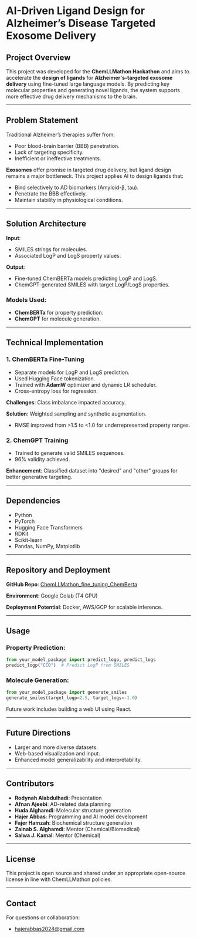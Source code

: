 # AI-Driven Ligand Design for Alzheimer’s Disease Targeted Exosome Delivery

## Project Overview

This project was developed for the **ChemLLMathon Hackathon** and aims to accelerate the **design of ligands** for **Alzheimer's-targeted exosome delivery** using fine-tuned large language models. By predicting key molecular properties and generating novel ligands, the system supports more effective drug delivery mechanisms to the brain.

---

## Problem Statement

Traditional Alzheimer’s therapies suffer from:

* Poor blood-brain barrier (BBB) penetration.
* Lack of targeting specificity.
* Inefficient or ineffective treatments.

**Exosomes** offer promise in targeted drug delivery, but ligand design remains a major bottleneck. This project applies AI to design ligands that:

* Bind selectively to AD biomarkers (Amyloid-β, tau).
* Penetrate the BBB effectively.
* Maintain stability in physiological conditions.

---

## Solution Architecture

**Input**:

* SMILES strings for molecules.
* Associated LogP and LogS property values.

**Output**:

* Fine-tuned ChemBERTa models predicting LogP and LogS.
* ChemGPT-generated SMILES with target LogP/LogS properties.

### Models Used:

* **ChemBERTa** for property prediction.
* **ChemGPT** for molecule generation.

---

## Technical Implementation

### 1. ChemBERTa Fine-Tuning

* Separate models for LogP and LogS prediction.
* Used Hugging Face tokenization.
* Trained with **AdamW** optimizer and dynamic LR scheduler.
* Cross-entropy loss for regression.

**Challenges**: Class imbalance impacted accuracy.

**Solution**: Weighted sampling and synthetic augmentation.

* RMSE improved from >1.5 to <1.0 for underrepresented property ranges.

### 2. ChemGPT Training

* Trained to generate valid SMILES sequences.
* 96% validity achieved.

**Enhancement**: Classified dataset into "desired" and "other" groups for better generative targeting.

---

## Dependencies

* Python
* PyTorch
* Hugging Face Transformers
* RDKit
* Scikit-learn
* Pandas, NumPy, Matplotlib

---

## Repository and Deployment

**GitHub Repo**: [ChemLLMathon\_fine\_tuning\_ChemBerta](https://github.com/HajerAbbas/ChemLLMathon_fine_tuning_ChemBerta)

**Environment**: Google Colab (T4 GPU)

**Deployment Potential**: Docker, AWS/GCP for scalable inference.

---

## Usage

### Property Prediction:

```python
from your_model_package import predict_logp, predict_logs
predict_logp("CCO")  # Predict LogP from SMILES
```

### Molecule Generation:

```python
from your_model_package import generate_smiles
generate_smiles(target_logp=2.5, target_logs=-1.0)
```

Future work includes building a web UI using React.

---

## Future Directions

* Larger and more diverse datasets.
* Web-based visualization and input.
* Enhanced model generalizability and interpretability.

---

## Contributors

* **Rodynah Alabdulhadi**: Presentation
* **Afnan Ajeebi**: AD-related data planning
* **Huda Alghamdi**: Molecular structure generation
* **Hajer Abbas**: Programming and AI model development
* **Fajer Hamzah**: Biochemical structure generation
* **Zainab S. Alghamdi**: Mentor (Chemical/Biomedical)
* **Salwa J. Kamal**: Mentor (Chemical)

---

## License

This project is open source and shared under an appropriate open-source license in line with ChemLLMathon policies.

---

## Contact

For questions or collaboration:

* [hajerabbas2024@gmail.com](mailto:hajerabbas@outlook.com)
